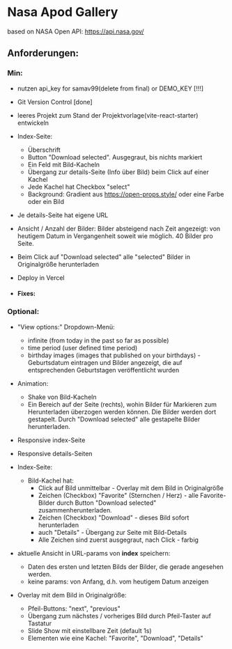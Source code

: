 # Nasa Apod Gallery

based on NASA Open API: https://api.nasa.gov/

## Anforderungen:

### Min:

- nutzen api_key for samav99(delete from final) or DEMO_KEY [!!!]
- Git Version Control [done]
- leeres Projekt zum Stand der Projektvorlage(vite-react-starter) entwickeln

- Index-Seite:

  - Überschrift
  - Button "Download selected". Ausgegraut, bis nichts markiert
  - Ein Feld mit Bild-Kacheln
  - Übergang zur details-Seite (Info über Bild) beim Click auf einer Kachel
  - Jede Kachel hat Checkbox "select"
  - Background: Gradient aus https://open-props.style/ oder eine Farbe oder ein Bild

- Je details-Seite hat eigene URL
- Ansicht / Anzahl der Bilder: Bilder absteigend nach Zeit angezeigt: von heutigem Datum in Vergangenheit soweit wie möglich. 40 Bilder pro Seite.
- Beim Click auf "Download selected" alle "selected" Bilder in Originalgröße herunterladen
- Deploy in Vercel

- #### **Fixes**:

### Optional:

- "View options:" Dropdown-Menü:

  - infinite (from today in the past so far as possible)
  - time period (user defined time period)
  - birthday images (images that published on your birthdays) - Geburtsdatum eintragen und Bilder angezeigt, die auf entsprechenden Geburtstagen veröffentlicht wurden

- Animation:

  - Shake von Bild-Kacheln
  - Ein Bereich auf der Seite (rechts), wohin Bilder für Markieren zum Herunterladen überzogen werden können. Die Bilder werden dort gestapelt. Durch "Download selected" alle gestapelte Bilder herunterladen.

- Responsive index-Seite
- Responsive details-Seiten

- Index-Seite:

  - Bild-Kachel hat:
    - Click auf Bild unmittelbar - Overlay mit dem Bild in Originalgröße
    - Zeichen (Checkbox) "Favorite" (Sternchen / Herz) - alle Favorite-Bilder durch Button "Download selected" zusammenherunterladen.
    - Zeichen (Checkbox) "Download" - dieses Bild sofort herunterladen
    - auch "Details" - Übergang zur Seite mit Bild-Details
    - Alle Zeichen sind zuerst ausgegraut, nach Click - farbig

- aktuelle Ansicht in URL-params von **index** speichern:

  - Daten des ersten und letzten Bilds der Bilder, die gerade angesehen werden.
  - keine params: von Anfang, d.h. vom heutigem Datum anzeigen

- Overlay mit dem Bild in Originalgröße:
  - Pfeil-Buttons: "next", "previous"
  - Übergang zum nächstes / vorheriges Bild durch Pfeil-Taster auf Tastatur
  - Slide Show mit einstellbare Zeit (default 1s)
  - Elementen wie eine Kachel: "Favorite", "Download", "Details"
